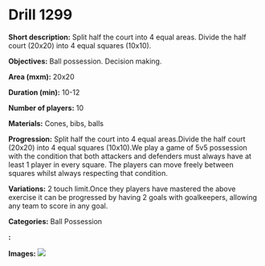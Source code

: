 # Drill 1299

**Short description:**
Split half the court into 4 equal areas. Divide the half court (20x20) into 4 equal squares (10x10).

**Objectives:**
Ball possession. Decision making.

**Area (mxm):**
20x20

**Duration (min):**
10-12

**Number of players:**
10

**Materials:**
Cones, bibs, balls

**Progression:**
Split half the court into 4 equal areas.Divide the half court (20x20) into 4 equal squares (10x10).We play a game of 5v5 possession with the condition that both attackers and defenders must always have at least 1 player in every  square. The players can move freely between squares whilst always respecting that condition.

**Variations:**
2 touch limit.Once they players have mastered the above exercise it can be progressed by having 2 goals with goalkeepers, allowing any team to score in any goal.

**Categories:**
Ball Possession

**:**


**Images:**
![](https://www.coachingfutsal.com/\images\c17e68d0-be51-49e8-8034-fc2f50922927_110.png)

